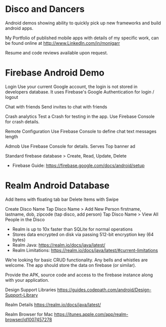 # Disco and Dancers

Android demos showing ability to quickly pick up new frameworks and build android apps.

My Portfolio of published mobile apps with details of my specific work, can be found online at http://www.LinkedIn.com/in/monigarr

Resume and code reviews available upon request.

# Firebase Android Demo #

Login
Use your current Google account, the login is not stored in developers database. It uses Firebase's Google Authentication for login / logout

Chat with friends
Send invites to chat with friends

Crash analytics
Test a Crash for testing in the app.
Use Firebase Console for crash details.

Remote Configuration 
Use Firebase Console to define chat text messages length

Admob
Use Firebase Console for details.
Serves Top banner ad

Standard firebase database > Create, Read, Update, Delete


* Firebase Guide: https://firebase.google.com/docs/android/setup

 
# Realm Android Database #

Add Items with floating tab bar
Delete Items with Swipe

Create Disco Name
Tap Disco Name > Add New Person firstname, lastname, dob, zipcode (tap disco, add person)
Tap Disco Name > View All People in the Disco

* Realm is up to 10x faster than SQLite for normal operations
* Stores data encrypted on disk via passing 512-bit encryption key (64 bytes)
* Realm Java: https://realm.io/docs/java/latest/
* Realm Limitations: https://realm.io/docs/java/latest/#current-limitations



We’re looking for basic CRUD functionality. Any bells and whistles are welcome. The app should store the data on firebase (or similar). 

Provide the APK, source code and access to the firebase instance along with your application.

Design Support Libraries
https://guides.codepath.com/android/Design-Support-Library

Realm Details
https://realm.io/docs/java/latest/

Realm Browser for Mac
https://itunes.apple.com/app/realm-browser/id1007457278

